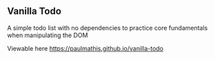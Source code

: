 ## Vanilla Todo

A simple todo list with no dependencies to practice core fundamentals when manipulating the DOM

Viewable here https://paulmathis.github.io/vanilla-todo
